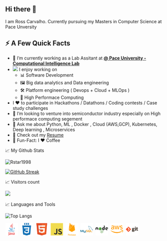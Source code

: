 ## Hi there 👋

I am Ross Carvalho. Currently pursuing my Masters in Computer Science at Pace Unversity

## ⚡️ A Few Quick Facts

- 🔭 I’m currently working as a Lab Assitant at **[@ Pace University - Computational Intelligence Lab ](https://www.pace.edu/seidenberg/faculty-and-research/centers-and-labs/computational-intelligence-lab)**
- <img src="https://media.giphy.com/media/WUlplcMpOCEmTGBtBW/giphy.gif" width="30">  I enjoy working on
  - 📊 Software Development
  - 🖼 Big data analytics and Data engineering
  - 🛠 Platform engineering ( Devops + Cloud + MLOps )
  - 🤖 High Performace Computing 
- I ❤️ to participate in Hackathons / Datathons / Coding contests / Case study challenges 
- 👯 I’m looking to venture into semiconductor industry especially on High performace computing segement
- 💬 Ask me about Python, ML , Docker , Cloud (AWS,GCP), Kubernetes, Deep learning , Microservices
- 📙 Check out my [Resume](https://www.linkedin.com/in/ross-carvalho-3a3139176)
- 🎉 Fun-Fact: I ❤️ Coffee


📈 My Github Stats

<img src="https://github-readme-stats.vercel.app/api?username=Rstar1998&show_icons=true&theme=onedark" alt="Rstar1998" />

[![GitHub Streak](http://github-readme-streak-stats.herokuapp.com?user=Rstar1998&theme=dark&background=000000)](https://git.io/streak-stats)


📈 Visitors count

 <img src="https://profile-counter.glitch.me/Rstar1998/count.svg" />

📈 Languages and Tools

 ![Top Langs](https://github-readme-stats.vercel.app/api/top-langs/?username=Rstar1998&layout=compact)

<div>
  <img src="https://github.com/devicons/devicon/blob/master/icons/java/java-original-wordmark.svg" title="Java" alt="Java" width="40" height="40"/>&nbsp;
  <img src="https://github.com/devicons/devicon/blob/master/icons/css3/css3-plain-wordmark.svg"  title="CSS3" alt="CSS" width="40" height="40"/>&nbsp;
  <img src="https://github.com/devicons/devicon/blob/master/icons/html5/html5-original.svg" title="HTML5" alt="HTML" width="40" height="40"/>&nbsp;
  <img src="https://github.com/devicons/devicon/blob/master/icons/javascript/javascript-original.svg" title="JavaScript" alt="JavaScript" width="40" height="40"/>&nbsp;
  <img src="https://github.com/devicons/devicon/blob/master/icons/firebase/firebase-plain-wordmark.svg" title="Firebase" alt="Firebase" width="40" height="40"/>&nbsp;
  <img src="https://github.com/devicons/devicon/blob/master/icons/mysql/mysql-original-wordmark.svg" title="MySQL"  alt="MySQL" width="40" height="40"/>&nbsp;
  <img src="https://github.com/devicons/devicon/blob/master/icons/nodejs/nodejs-original-wordmark.svg" title="NodeJS" alt="NodeJS" width="40" height="40"/>&nbsp;
  <img src="https://github.com/devicons/devicon/blob/master/icons/amazonwebservices/amazonwebservices-plain-wordmark.svg" title="AWS" alt="AWS" width="40" height="40"/>&nbsp;
  <img src="https://github.com/devicons/devicon/blob/master/icons/git/git-original-wordmark.svg" title="Git" **alt="Git" width="40" height="40"/>
</div>







